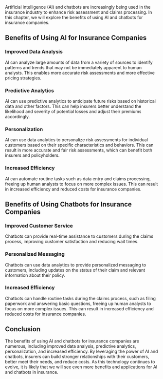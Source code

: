 
Artificial intelligence (AI) and chatbots are increasingly being used in the insurance industry to enhance risk assessment and claims processing. In this chapter, we will explore the benefits of using AI and chatbots for insurance companies.

Benefits of Using AI for Insurance Companies
--------------------------------------------

### Improved Data Analysis

AI can analyze large amounts of data from a variety of sources to identify patterns and trends that may not be immediately apparent to human analysts. This enables more accurate risk assessments and more effective pricing strategies.

### Predictive Analytics

AI can use predictive analytics to anticipate future risks based on historical data and other factors. This can help insurers better understand the likelihood and severity of potential losses and adjust their premiums accordingly.

### Personalization

AI can use data analytics to personalize risk assessments for individual customers based on their specific characteristics and behaviors. This can result in more accurate and fair risk assessments, which can benefit both insurers and policyholders.

### Increased Efficiency

AI can automate routine tasks such as data entry and claims processing, freeing up human analysts to focus on more complex issues. This can result in increased efficiency and reduced costs for insurance companies.

Benefits of Using Chatbots for Insurance Companies
--------------------------------------------------

### Improved Customer Service

Chatbots can provide real-time assistance to customers during the claims process, improving customer satisfaction and reducing wait times.

### Personalized Messaging

Chatbots can use data analytics to provide personalized messaging to customers, including updates on the status of their claim and relevant information about their policy.

### Increased Efficiency

Chatbots can handle routine tasks during the claims process, such as filing paperwork and answering basic questions, freeing up human analysts to focus on more complex issues. This can result in increased efficiency and reduced costs for insurance companies.

Conclusion
----------

The benefits of using AI and chatbots for insurance companies are numerous, including improved data analysis, predictive analytics, personalization, and increased efficiency. By leveraging the power of AI and chatbots, insurers can build stronger relationships with their customers, better meet their needs, and reduce costs. As this technology continues to evolve, it is likely that we will see even more benefits and applications for AI and chatbots in insurance.
